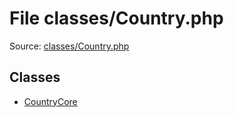 File classes/Country.php
=========

Source: [classes/Country.php](https://github.com/PrestaShop/PrestaShop/blob/1.5.0.3/classes/Country.php)


Classes
-------

* [CountryCore](class.CountryCore.md)

